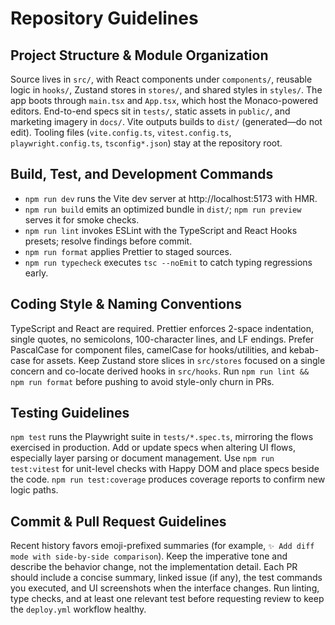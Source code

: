 # Repository Guidelines

## Project Structure & Module Organization
Source lives in `src/`, with React components under `components/`, reusable logic in `hooks/`, Zustand stores in `stores/`, and shared styles in `styles/`. The app boots through `main.tsx` and `App.tsx`, which host the Monaco-powered editors. End-to-end specs sit in `tests/`, static assets in `public/`, and marketing imagery in `docs/`. Vite outputs builds to `dist/` (generated—do not edit). Tooling files (`vite.config.ts`, `vitest.config.ts`, `playwright.config.ts`, `tsconfig*.json`) stay at the repository root.

## Build, Test, and Development Commands
- `npm run dev` runs the Vite dev server at http://localhost:5173 with HMR.
- `npm run build` emits an optimized bundle in `dist/`; `npm run preview` serves it for smoke checks.
- `npm run lint` invokes ESLint with the TypeScript and React Hooks presets; resolve findings before commit.
- `npm run format` applies Prettier to staged sources.
- `npm run typecheck` executes `tsc --noEmit` to catch typing regressions early.

## Coding Style & Naming Conventions
TypeScript and React are required. Prettier enforces 2-space indentation, single quotes, no semicolons, 100-character lines, and LF endings. Prefer PascalCase for component files, camelCase for hooks/utilities, and kebab-case for assets. Keep Zustand store slices in `src/stores` focused on a single concern and co-locate derived hooks in `src/hooks`. Run `npm run lint && npm run format` before pushing to avoid style-only churn in PRs.

## Testing Guidelines
`npm test` runs the Playwright suite in `tests/*.spec.ts`, mirroring the flows exercised in production. Add or update specs when altering UI flows, especially layer parsing or document management. Use `npm run test:vitest` for unit-level checks with Happy DOM and place specs beside the code. `npm run test:coverage` produces coverage reports to confirm new logic paths.

## Commit & Pull Request Guidelines
Recent history favors emoji-prefixed summaries (for example, `✨ Add diff mode with side-by-side comparison`). Keep the imperative tone and describe the behavior change, not the implementation detail. Each PR should include a concise summary, linked issue (if any), the test commands you executed, and UI screenshots when the interface changes. Run linting, type checks, and at least one relevant test before requesting review to keep the `deploy.yml` workflow healthy.
